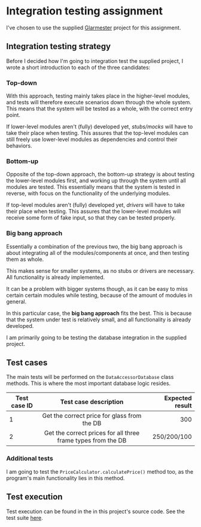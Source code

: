 # Integration testing assignment

I've chosen to use the supplied [Glarmester](https://github.com/Cphbusiness-dat1sem-org/Glarmester_solution.git) project for this assignment.

## Integration testing strategy

Before I decided how I'm going to integration test the supplied project, I wrote a short introduction to each of the three candidates:

### Top-down

With this approach, testing mainly takes place in the higher-level modules, and tests will therefore execute scenarios down through the whole system. This means that the system will be tested as a whole, with the correct entry point.

If lower-level modules aren't (fully) developed yet, *stubs/mocks* will have to take their place when testing. This assures that the top-level modules can still freely use lower-level modules as dependencies and control their behaviors.

### Bottom-up

Opposite of the top-down approach, the bottom-up strategy is about testing the lower-level modules first, and working up through the system until all modules are tested. This essentially means that the system is tested in reverse, with focus on the functionality of the underlying modules.

If top-level modules aren't (fully) developed yet, *drivers* will have to take their place when testing. This assures that the lower-level modules will receive some form of fake input, so that they can be tested properly.

### Big bang approach

Essentially a combination of the previous two, the big bang approach is about integrating all of the modules/components at once, and then testing them as whole.

This makes sense for smaller systems, as no stubs or drivers are necessary. All functionality is already implemented. 

It can be a problem with bigger systems though, as it can be easy to miss certain certain modules while testing, because of the amount of modules in general. 



In this particular case, the **big bang approach** fits the best. This is because that the system under test is relatively small, and all functionality is already developed. 

I am primarily going to be testing the database integration in the supplied project. 



## Test cases

The main tests will be performed on the `DataAccessorDatabase` class methods. This is where the most important database logic resides.

| Test case ID |                    Test case description                     | Expected result |
| ------------ | :----------------------------------------------------------: | --------------: |
| 1            |         Get the correct price for glass from the DB          |             300 |
| 2            | Get the correct prices for all three frame types from the DB |     250/200/100 |

### Additional tests

I am going to test the `PriceCalculator.calculatePrice()` method too, as the program's main functionality lies in this method.

## Test execution

Test execution can be found in the in this project's source code. See the test suite [here](). 

